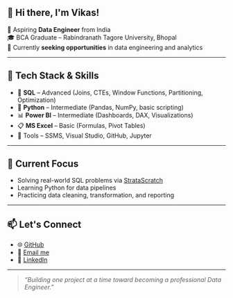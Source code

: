 ## 👋 Hi there, I'm Vikas!

🎯 Aspiring **Data Engineer** from India  
🎓 BCA Graduate – Rabindranath Tagore University, Bhopal  
💼 Currently **seeking opportunities** in data engineering and analytics  

---

## 🧰 Tech Stack & Skills

- 💾 **SQL** – Advanced (Joins, CTEs, Window Functions, Partitioning, Optimization)
- 🐍 **Python** – Intermediate (Pandas, NumPy, basic scripting)
- 📊 **Power BI** – Intermediate (Dashboards, DAX, Visualizations)
- 📋 **MS Excel** – Basic (Formulas, Pivot Tables)
- 🔧 Tools – SSMS, Visual Studio, GitHub, Jupyter

---

## 🚀 Current Focus

- Solving real-world SQL problems via [StrataScratch](https://platform.stratascratch.com/)
- Learning Python for data pipelines
- Practicing data cleaning, transformation, and reporting

---

## 📫 Let's Connect

- 🌐 [GitHub](https://github.com/Vikas-malakar0281)
- 📩 [Email me](malakrvikas738@gmail.com) 
- 💼 [LinkedIn](#www.linkedin.com/in/vikas-malakar-5a9446354)
---

> _“Building one project at a time toward becoming a professional Data Engineer.”_

